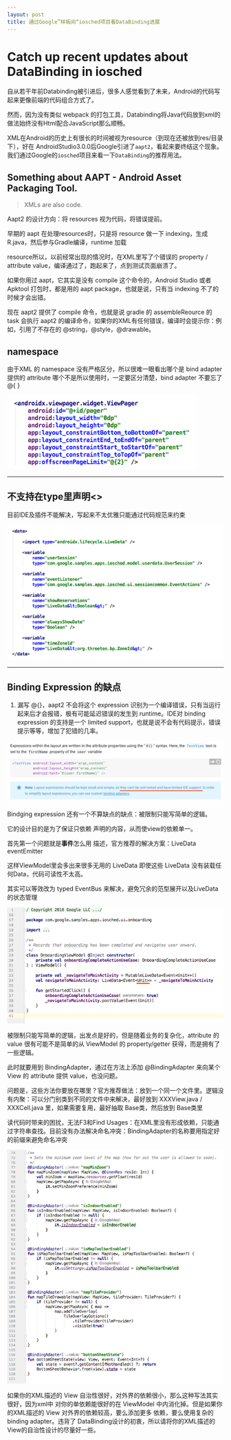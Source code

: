 ```yaml
---
layout: post
title: 通过Google”样板间“iosched项目看DataBinding进展
---
```


# Catch up recent updates about DataBinding in iosched

自从若干年前Databinding被引进后，很多人感觉看到了未来，Android的代码写起来更像前端的代码组合方式了。

然而，因为没有类似 webpack 的打包工具，Databinding将Java代码放到xml的做法始终没有Html配合JavaScript那么顺畅。

XML在Android的历史上有很长的时间被视为resource（到现在还被放到res/目录下），好在 AndroidStudio3.0.0后Google引进了`aapt2`，看起来要终结这个现象。
我们通过Google的`iosched`项目来看一下`DataBinding`的推荐用法。

## Something about AAPT - Android Asset Packaging Tool.
>
>XMLs are also code.
>

Aapt2 的设计方向：将 resources 视为代码，将错误提前。

早期的 aapt 在处理resources时，只是将 resource 做一下 indexing，生成 R.java，然后参与Gradle编译，runtime 加载

resource所以，以前经常出现的情况时，在XML里写了个错误的 property / attribute value，编译通过了，跑起来了，点到测试页面崩溃了。

如果你用过 aapt，它其实是没有 compile 这个命令的，Android Studio 或者 Apktool 打包时，都是用的 aapt package，也就是说，只有当 indexing 不了的时候才会出错。

现在 aapt2 提供了 compile 命令，也就是说 gradle 的 assembleReource 的 task 会执行 aapt2 的编译命令，如果你的XML有任何错误，编译时会提示你：例如，引用了不存在的 @string，@style，@drawable。


## namespace 

由于XML 的 namespace 没有严格区分，所以很难一眼看出哪个是 bind adapter 提供的 attribute 哪个不是所以使用时，一定要区分清楚，bind adapter 不要忘了 @{ }

![3698172989fb3f94f89e9a1a20272e1a](../images/3E735FF2-1B1E-4AA8-A668-AF5D8C1F78A0.png)

---

## 不支持在type里声明<>

目前IDE及插件不能解决，写起来不太优雅只能通过代码规范来约束

![8019f77473838855e3a8438e1c4f714f](../images/AA220FE0-44D4-4BEC-B2F8-62AAC7FF9B35.png)

---

## Binding Expression 的缺点

1. 漏写 @{}，aapt2 不会将这个 expression 识别为一个编译错误，只有当运行起来后才会报错，极有可能延迟错误的发生到 runtime。IDE对 binding expression 的支持是一个 limited support，也就是说不会有代码提示，错误提示等等，增加了犯错的几率。

![87760e92e1b85ad667205e77670c9f96](../images/CF5F6F1C-DDB6-4C4E-B4D1-CAC2DAAAC9F3.png)

Bindging expression 还有一个不算缺点的缺点：被限制只能写简单的逻辑。

它的设计目的是为了保证只依赖 <data> 声明的内容，从而使view的依赖单一。

首先第一个问题就是**事件**怎么用 <data> 描述，官方推荐的解决方案：LiveData<SomeEventType> eventEmitter

这样ViewModel里会多出来很多无用的 LiveData 即使这些 LiveData 没有装载任何Data，代码可读性不太高。

其实可以等效改为 typed EventBus 来解决，避免冗余的范型展开以及LiveData的状态管理

![96eba6d3ad6b4842a4c87ee1861c50d3](../images/65741E63-FB7A-4C80-A301-6D1D08DF6C89.png)

被限制只能写简单的逻辑，出发点是好的，但是随着业务的复杂化，attribute 的 value 很有可能不是简单的从 ViewModel 的 property/getter 获得，而是拥有了一些逻辑。

此时就要用到 BindingAdapter，通过在方法上添加 @BindingAdapter 来向某个 View 的 attribute 提供 value，也没问题。

问题是，这些方法你要放在哪里？官方推荐做法：放到一个同一个文件里。逻辑没有内聚：可以分门别类到不同的文件中来解决，最好放到 XXXView.java / XXXCell.java 里，如果需要复用，最好抽取 Base类，然后放到 Base类里

读代码时带来的困扰，无法F3和Find Usages：在XML里没有形成依赖，只能通过字符串查找。目前没有办法解决命名冲突：BindingAdapter的名称要用指定好的前缀来避免命名冲突

![1e26e750273a8c7e441c927dfbdf1145](../images/0CCCF47C-7A80-4AC7-8768-C0CB5CC2281C.png)

如果你的XML描述的 View 自治性很好，对外界的依赖很小，那么这种写法其实很好，因为xml中 <data> 对你的单依赖能很好的在 ViewModel 中内消化掉。但是如果你的XML描述的 View 对外界的依赖较高，要么添加更多 <data> 依赖，要么使用复杂的 binding adapter。违背了 DataBinding设计的初衷，所以请将你的XML描述的View的自治性设计的尽量好一些。